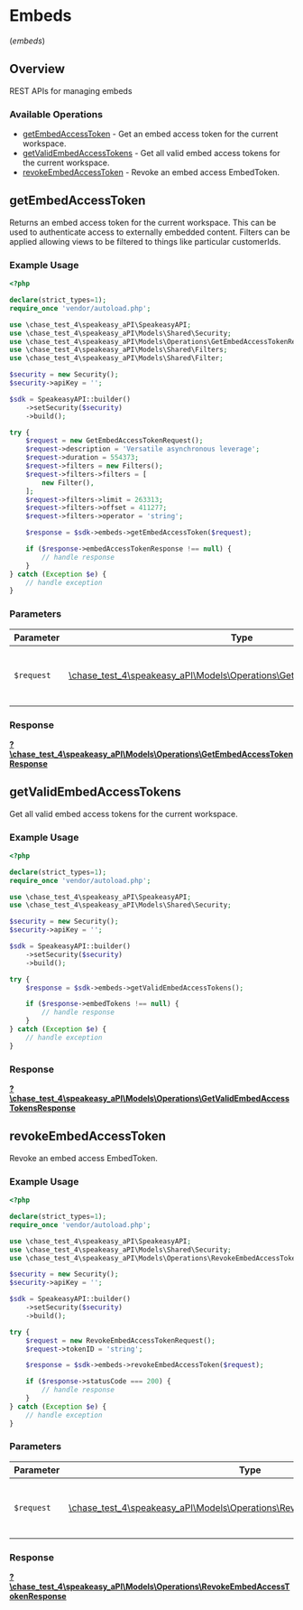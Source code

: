 # Embeds
(*embeds*)

## Overview

REST APIs for managing embeds

### Available Operations

* [getEmbedAccessToken](#getembedaccesstoken) - Get an embed access token for the current workspace.
* [getValidEmbedAccessTokens](#getvalidembedaccesstokens) - Get all valid embed access tokens for the current workspace.
* [revokeEmbedAccessToken](#revokeembedaccesstoken) - Revoke an embed access EmbedToken.

## getEmbedAccessToken

Returns an embed access token for the current workspace. This can be used to authenticate access to externally embedded content.
Filters can be applied allowing views to be filtered to things like particular customerIds.

### Example Usage

```php
<?php

declare(strict_types=1);
require_once 'vendor/autoload.php';

use \chase_test_4\speakeasy_aPI\SpeakeasyAPI;
use \chase_test_4\speakeasy_aPI\Models\Shared\Security;
use \chase_test_4\speakeasy_aPI\Models\Operations\GetEmbedAccessTokenRequest;
use \chase_test_4\speakeasy_aPI\Models\Shared\Filters;
use \chase_test_4\speakeasy_aPI\Models\Shared\Filter;

$security = new Security();
$security->apiKey = '';

$sdk = SpeakeasyAPI::builder()
    ->setSecurity($security)
    ->build();

try {
    $request = new GetEmbedAccessTokenRequest();
    $request->description = 'Versatile asynchronous leverage';
    $request->duration = 554373;
    $request->filters = new Filters();
    $request->filters->filters = [
        new Filter(),
    ];
    $request->filters->limit = 263313;
    $request->filters->offset = 411277;
    $request->filters->operator = 'string';

    $response = $sdk->embeds->getEmbedAccessToken($request);

    if ($response->embedAccessTokenResponse !== null) {
        // handle response
    }
} catch (Exception $e) {
    // handle exception
}
```

### Parameters

| Parameter                                                                                                                         | Type                                                                                                                              | Required                                                                                                                          | Description                                                                                                                       |
| --------------------------------------------------------------------------------------------------------------------------------- | --------------------------------------------------------------------------------------------------------------------------------- | --------------------------------------------------------------------------------------------------------------------------------- | --------------------------------------------------------------------------------------------------------------------------------- |
| `$request`                                                                                                                        | [\chase_test_4\speakeasy_aPI\Models\Operations\GetEmbedAccessTokenRequest](../../models/operations/GetEmbedAccessTokenRequest.md) | :heavy_check_mark:                                                                                                                | The request object to use for the request.                                                                                        |


### Response

**[?\chase_test_4\speakeasy_aPI\Models\Operations\GetEmbedAccessTokenResponse](../../models/operations/GetEmbedAccessTokenResponse.md)**


## getValidEmbedAccessTokens

Get all valid embed access tokens for the current workspace.

### Example Usage

```php
<?php

declare(strict_types=1);
require_once 'vendor/autoload.php';

use \chase_test_4\speakeasy_aPI\SpeakeasyAPI;
use \chase_test_4\speakeasy_aPI\Models\Shared\Security;

$security = new Security();
$security->apiKey = '';

$sdk = SpeakeasyAPI::builder()
    ->setSecurity($security)
    ->build();

try {
    $response = $sdk->embeds->getValidEmbedAccessTokens();

    if ($response->embedTokens !== null) {
        // handle response
    }
} catch (Exception $e) {
    // handle exception
}
```


### Response

**[?\chase_test_4\speakeasy_aPI\Models\Operations\GetValidEmbedAccessTokensResponse](../../models/operations/GetValidEmbedAccessTokensResponse.md)**


## revokeEmbedAccessToken

Revoke an embed access EmbedToken.

### Example Usage

```php
<?php

declare(strict_types=1);
require_once 'vendor/autoload.php';

use \chase_test_4\speakeasy_aPI\SpeakeasyAPI;
use \chase_test_4\speakeasy_aPI\Models\Shared\Security;
use \chase_test_4\speakeasy_aPI\Models\Operations\RevokeEmbedAccessTokenRequest;

$security = new Security();
$security->apiKey = '';

$sdk = SpeakeasyAPI::builder()
    ->setSecurity($security)
    ->build();

try {
    $request = new RevokeEmbedAccessTokenRequest();
    $request->tokenID = 'string';

    $response = $sdk->embeds->revokeEmbedAccessToken($request);

    if ($response->statusCode === 200) {
        // handle response
    }
} catch (Exception $e) {
    // handle exception
}
```

### Parameters

| Parameter                                                                                                                               | Type                                                                                                                                    | Required                                                                                                                                | Description                                                                                                                             |
| --------------------------------------------------------------------------------------------------------------------------------------- | --------------------------------------------------------------------------------------------------------------------------------------- | --------------------------------------------------------------------------------------------------------------------------------------- | --------------------------------------------------------------------------------------------------------------------------------------- |
| `$request`                                                                                                                              | [\chase_test_4\speakeasy_aPI\Models\Operations\RevokeEmbedAccessTokenRequest](../../models/operations/RevokeEmbedAccessTokenRequest.md) | :heavy_check_mark:                                                                                                                      | The request object to use for the request.                                                                                              |


### Response

**[?\chase_test_4\speakeasy_aPI\Models\Operations\RevokeEmbedAccessTokenResponse](../../models/operations/RevokeEmbedAccessTokenResponse.md)**

